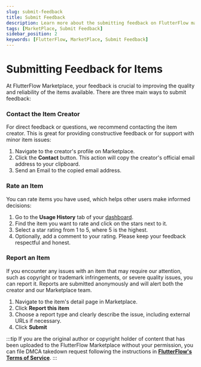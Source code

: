 ```yaml
---
slug: submit-feedback
title: Submit Feedback
description: Learn more about the submitting feedback on FlutterFlow marketplace items.
tags: [MarketPlace, Submit Feedback]
sidebar_position: 2
keywords: [FlutterFlow, MarketPlace, Submit Feedback]
---
```


# Submitting Feedback for Items

At FlutterFlow Marketplace, your feedback is crucial to improving the quality and reliability of the items available. There are three main ways to submit feedback:

### Contact the Item Creator

For direct feedback or questions, we recommend contacting the item creator. This is great for providing constructive feedback or for support with minor item issues:

1. Navigate to the creator's profile on Marketplace.
2. Click the **Contact** button. This action will copy the creator's official email address to your clipboard.
3. Send an Email to the copied email address.

### Rate an Item

You can rate items you have used, which helps other users make informed decisions:

1. Go to the **Usage History** tab of your [dashboard](https://marketplace.flutterflow.io/dashboard).
2. Find the item you want to rate and click on the stars next to it.
3. Select a star rating from 1 to 5, where 5 is the highest.
4. Optionally, add a comment to your rating. Please keep your feedback respectful and honest.

### Report an Item

If you encounter any issues with an item that may require our attention, such as copyright or trademark infringements, or severe quality issues, you can report it. Reports are submitted anonymously and will alert both the creator and our Marketplace team.

1. Navigate to the item's detail page in Marketplace.
2. Click **Report this item**
3. Choose a report type and clearly describe the issue, including external URLs if necessary.
4. Click **Submit**

:::tip
If you are the original author or copyright holder of content that has been uploaded to the FlutterFlow Marketplace without your permission, you can file DMCA takedown request following the instructions in [**FlutterFlow's Terms of Service**](https://flutterflow.io/tos).
:::